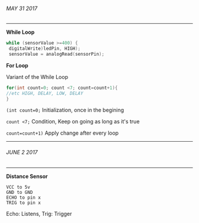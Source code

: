 ###### MAY 31 2017 
___
**While Loop** 
```c++
while (sensorValue >=400) {
 digitalWrite)ledPin, HIGH);
 sensorValue = analogRead(sensorPin);
```

**For Loop**
<p>Variant of the While Loop</p>

```c++
for(int count=0; count <7; count=count+1){
//etc HIGH, DELAY, LOW, DELAY
}
```
`(int count=0;` Initialization, once in the begining

`count <7;` Condition, Keep on going as long as it's true

`count=count+1)` Apply change after every loop

___

###### JUNE 2 2017 
___
**Distance Sensor**
```
VCC to 5v
GND to GND
ECHO to pin x
TRIG to pin x
```
<p>Echo: Listens, Trig: Trigger

